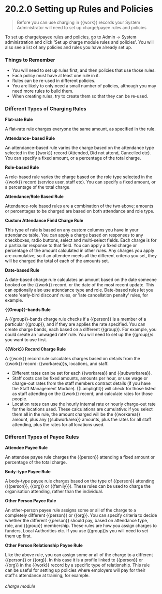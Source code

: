 # 20.2.0 Setting up Rules and Policies

> Before you can use charging in {{work}} records your System Administrator will need to set up charge/payee rules and policies

To set up charge/payee rules and policies, go to Admin -> System administration and click 'Set up charge module rules and policies'. You will also see a list of any policies and rules you have already set up. 

### Things to Remember

- You will need to set up rules first, and then policies that use those rules. 
- Each policy must have at least one rule in it.
- Rules can be re-used in different policies. 
- You are likely to only need a small number of policies, although you may need more rules to build them. 
- When creating rules, try to create them so that they can be re-used. 

### Different Types of Charging Rules 

**Flat-rate Rule**

A flat-rate rule charges everyone the same amount, as specified in the rule.

**Attendance- based Rule**

An attendance-based rule varies the charge based on the attendance type selected in the {{work}} record (Attended, Did not attend, Cancelled etc). You can specify a fixed amount, or a percentage of the total charge.

**Role-based Rule**

A role-based rule varies the charge based on the role type selected in the {{work}} record (service user, staff etc). You can specify a fixed amount, or a percentage of the total charge.

**Attendance/Role Based Rule**

Attendance-role based rules are a combination of the two above; amounts or percentages to be charged are based on both attendance and role type. 

**Custom Attendance Field Charge Rule**

This type of rule is based on any custom columns you have in your attendance table. You can apply a charge based on responses to any checkboxes, radio buttons, select and multi-select fields. Each charge is for a particular response to that field. You can apply a fixed charge or percentage of the amount calculated in other rules. Any charges you apply are cumulative, so if an attendee meets all the different criteria you set, they will be charged the total of each of the amounts set. 

**Date-based Rule**

A date-based charge rule calculates an amount based on the date someone booked on the {{work}} record, or the date of the most recent update. This can optionally also use attendance type and role. Date-based rules let you create 'early-bird discount' rules, or 'late cancellation penalty' rules, for example.

**{{Group}}-bands Rule**

A {{group}}-bands charge rule checks if a {{person}} is a member of a particular {{group}}, and if they are applies the rate specified. You can create charge bands, each based on a different {{group}}. For example, you could create an 'unwaged rate' rule. You will need to set up the {{group}}s you want to use first.

**{{Work}} Record Charge Rule**

A {{work}} record rule calculates charges based on details from the {{work}} record: {{workarea}}s, locations, and staff. 
 - Different rates can be set for each {{workarea}} and {{subworkarea}}. 
 - Staff costs can be fixed amounts, amounts per hour, or use wage or charge-out rates from the staff members contract details (if you have the Staff Management Module). {{Lamplight}} will check for those listed as staff attending on the {{work}} record, and calculate rates for those people. 
 - Location rates can use the hourly internal rate or hourly charge-out rate for the locations used. 
These calculations are cumulative: if you select them all in the rule, the amount charged will be the {{workarea}} amount, plus any {{subworkarea}} amounts, plus the rates for all staff attending, plus the rates for all locations used. 

### Different Types of Payee Rules 

**Attendee Payee Rule**

An attendee payee rule charges the {{person}} attending a fixed amount or percentage of the total charge.

**Body-type Payee Rule**

A body-type payee rule charges based on the type of {{person}} attending ({{person}}, {{org}} or {{family}}). These rules can be used to charge the organisation attending, rather than the individual. 

**Other Person Payee Rule**

An other-person payee rule assigns some or all of the charge to a completely different {{person}} or {{org}}. You can specify criteria to decide whether the different {{person}} should pay, based on attendance type, role, and {{group}} membership. These rules are how you assign charges to funders, Local Authorities etc. If you use {{group}}s you will need to set them up first. 

**Other Person Relationship Payee Rule**

Like the above rule, you can assign some or all of the charge to a different {{person}} or {{org}}. In this case it is a profile linked to {{person}} or {{org}} in the {{work}} record by a specific type of relationship. This rule can be useful for setting up policies where employers will pay for their staff's attendance at training, for example.


###### charge module

